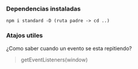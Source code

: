 
### Dependencias instaladas

```
npm i standard -D (ruta padre -> cd ..)
```

### Atajos utiles

¿Como saber cuando un evento se esta repitiendo?

> getEventListeners(window)
